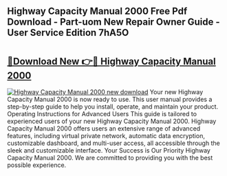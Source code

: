 ## Highway Capacity Manual 2000 Free Pdf Download - Part-uom New Repair Owner Guide - User Service Edition 7hA5O

# <h2><a href="http://bc19863.oget.top/?id=Highway+Capacity+Manual+2000">🔗Download New 👉🔴 Highway Capacity Manual 2000</a></h2>

[![Highway Capacity Manual 2000 new download](https://i.imgur.com/5g1atiW.png)](http://bc19863.oget.top/?id=Highway+Capacity+Manual+2000)
Your new Highway Capacity Manual 2000 is now ready to use. This user manual provides a step-by-step guide to help you install, operate, and maintain your product. Operating Instructions for Advanced Users This guide is tailored to experienced users of your new Highway Capacity Manual 2000. Highway Capacity Manual 2000 offers users an extensive range of advanced features, including virtual private network, automatic data encryption, customizable dashboard, and multi-user access, all accessible through the sleek and customizable interface. Your Success is Our Priority Highway Capacity Manual 2000. We are committed to providing you with the best possible experience.
